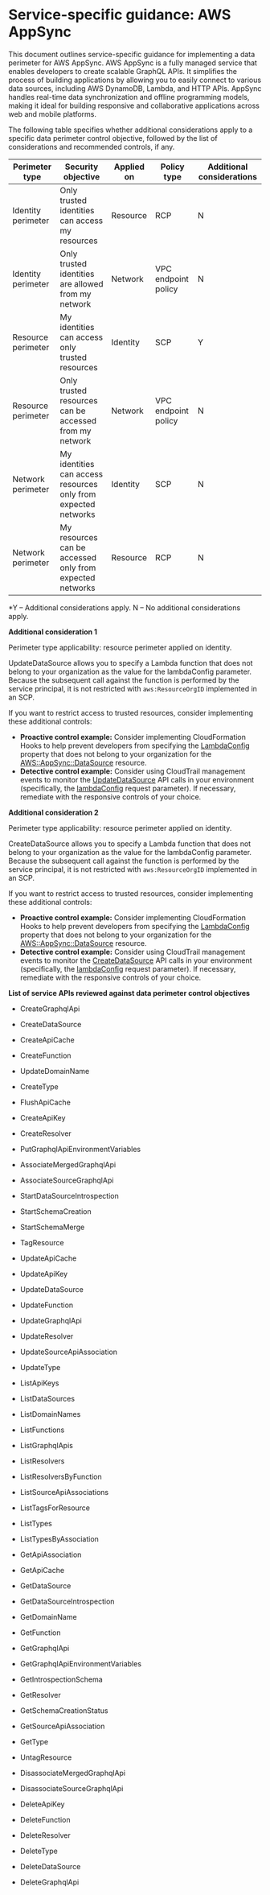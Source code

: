 
# Service-specific guidance: AWS AppSync


This document outlines service-specific guidance for implementing a data perimeter for AWS AppSync. 
AWS AppSync is a fully managed service that enables developers to create scalable GraphQL APIs. It simplifies the process of building applications by allowing you to easily connect to various data sources, including AWS DynamoDB, Lambda, and HTTP APIs. AppSync handles real-time data synchronization and offline programming models, making it ideal for building responsive and collaborative applications across web and mobile platforms.


The following table specifies whether additional considerations apply to a specific data perimeter control objective, followed by the list of considerations and recommended controls, if any.

| Perimeter type | Security objective | Applied on | Policy type | Additional considerations |
|----------------|-------------------|------------|-------------|------------------------|
| Identity perimeter | Only trusted identities can access my resources | Resource | RCP | N |
| Identity perimeter | Only trusted identities are allowed from my network | Network | VPC endpoint policy | N |
| Resource perimeter | My identities can access only trusted resources | Identity | SCP | Y |
| Resource perimeter | Only trusted resources can be accessed from my network | Network | VPC endpoint policy | N |
| Network perimeter | My identities can access resources only from expected networks | Identity | SCP | N |
| Network perimeter | My resources can be accessed only from expected networks | Resource | RCP | N |

*Y – Additional considerations apply. N – No additional considerations apply.


**Additional consideration 1**

Perimeter type applicability: resource perimeter applied on identity.
        
UpdateDataSource allows you to specify a Lambda function that does not belong to your organization as the value for the lambdaConfig parameter. Because the subsequent call against the function is performed by the service principal, it is not restricted with `aws:ResourceOrgID` implemented in an SCP.

If you want to restrict access to trusted resources, consider implementing these additional controls:

* **Proactive control example:** Consider implementing CloudFormation Hooks to help prevent developers from specifying the [LambdaConfig](https://docs.aws.amazon.com/AWSCloudFormation/latest/UserGuide/aws-resource-appsync-datasource.html#cfn-appsync-datasource-lambdaconfig) property that does not belong to your organization for the [AWS::AppSync::DataSource](https://docs.aws.amazon.com/AWSCloudFormation/latest/UserGuide/aws-resource-appsync-datasource.html) resource.
* **Detective control example:** Consider using CloudTrail management events to monitor the [UpdateDataSource](https://docs.aws.amazon.com/appsync/latest/APIReference/API_UpdateDataSource.html) API calls in your environment (specifically, the [lambdaConfig](https://docs.aws.amazon.com/appsync/latest/APIReference/API_UpdateDataSource.html#appsync-UpdateDataSource-request-lambdaConfig) request parameter). If necessary, remediate with the responsive controls of your  choice.


**Additional consideration 2**

Perimeter type applicability: resource perimeter applied on identity.
        
CreateDataSource allows you to specify a Lambda function that does not belong to your organization as the value for the lambdaConfig parameter. Because the subsequent call against the function is performed by the service principal, it is not restricted with `aws:ResourceOrgID` implemented in an SCP.

If you want to restrict access to trusted resources, consider implementing these additional controls:

* **Proactive control example:** Consider implementing CloudFormation Hooks to help prevent developers from specifying the [LambdaConfig](https://docs.aws.amazon.com/AWSCloudFormation/latest/UserGuide/aws-resource-appsync-datasource.html#cfn-appsync-datasource-lambdaconfig) property that does not belong to your organization for the [AWS::AppSync::DataSource](https://docs.aws.amazon.com/AWSCloudFormation/latest/UserGuide/aws-resource-appsync-datasource.html) resource.
* **Detective control example:** Consider using CloudTrail management events to monitor the [CreateDataSource](https://docs.aws.amazon.com/appsync/latest/APIReference/API_CreateDataSource.html) API calls in your environment (specifically, the [lambdaConfig](https://docs.aws.amazon.com/appsync/latest/APIReference/API_CreateDataSource.html#appsync-CreateDataSource-request-lambdaConfig) request parameter). If necessary, remediate with the responsive controls of your  choice.





**List of service APIs reviewed against data perimeter control objectives**

* CreateGraphqlApi

* CreateDataSource

* CreateApiCache

* CreateFunction

* UpdateDomainName

* CreateType

* FlushApiCache

* CreateApiKey

* CreateResolver

* PutGraphqlApiEnvironmentVariables

* AssociateMergedGraphqlApi

* AssociateSourceGraphqlApi

* StartDataSourceIntrospection

* StartSchemaCreation

* StartSchemaMerge

* TagResource

* UpdateApiCache

* UpdateApiKey

* UpdateDataSource

* UpdateFunction

* UpdateGraphqlApi

* UpdateResolver

* UpdateSourceApiAssociation

* UpdateType

* ListApiKeys

* ListDataSources

* ListDomainNames

* ListFunctions

* ListGraphqlApis

* ListResolvers

* ListResolversByFunction

* ListSourceApiAssociations

* ListTagsForResource

* ListTypes

* ListTypesByAssociation

* GetApiAssociation

* GetApiCache

* GetDataSource

* GetDataSourceIntrospection

* GetDomainName

* GetFunction

* GetGraphqlApi

* GetGraphqlApiEnvironmentVariables

* GetIntrospectionSchema

* GetResolver

* GetSchemaCreationStatus

* GetSourceApiAssociation

* GetType

* UntagResource

* DisassociateMergedGraphqlApi

* DisassociateSourceGraphqlApi

* DeleteApiKey

* DeleteFunction

* DeleteResolver

* DeleteType

* DeleteDataSource

* DeleteGraphqlApi


